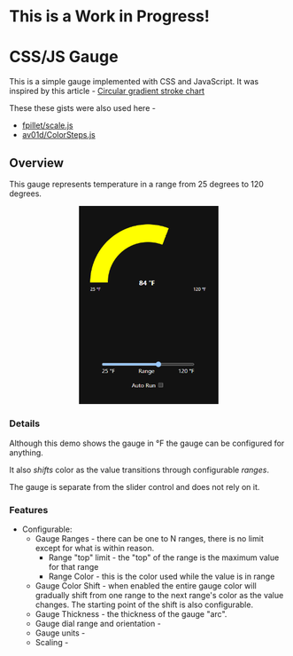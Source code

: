 # **This is a Work in Progress!**

# CSS/JS Gauge

This is a simple gauge implemented with CSS and JavaScript. It was inspired by this article - [Circular gradient stroke chart](https://nerdy.dev/gradient-outline-circular-chart)

These these gists were also used here - 
* [fpillet/scale.js](https://gist.github.com/fpillet/993002)
* [av01d/ColorSteps.js](https://gist.github.com/av01d/538b3fffc78fdc273894d173a83c563f1)

## Overview

This gauge represents temperature in a range from 25 degrees to 120 degrees.

<div style="text-align:center;">
<img src="./mdimg/sshot-01.png" style="width:50%;">
</div>

### Details

Although this demo shows the gauge in °F the gauge can be configured for anything.

It also *shifts* color as the value transitions through configurable *ranges*.

The gauge is separate from the slider control and does not rely on it.

### Features

* Configurable:
  * Gauge Ranges - there can be one to N ranges, there is no limit except for what is within reason.
    * Range "top" limit - the "top" of the range is the maximum value for that range
    * Range Color - this is the color used while the value is in range
  * Gauge Color Shift - when enabled the entire gauge color will gradually shift from one range to the next range's color as the value changes. The starting point of the shift is also configurable.
  * Gauge Thickness - the thickness of the gauge "arc".
  * Gauge dial range and orientation - 
  * Gauge units - 
  * Scaling - 

